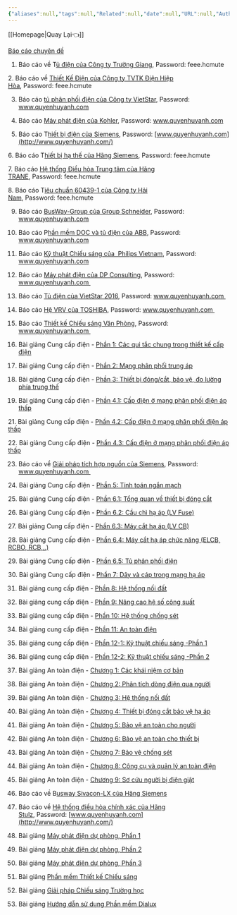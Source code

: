 ```yaml
---
{"aliases":null,"tags":null,"Related":null,"date":null,"URL":null,"Author":null,"dg-publish":true,"image":"https://images.unsplash.com/photo-1555089548-88459e991a93?crop=entropy&cs=tinysrgb&fit=max&fm=jpg&ixid=M3wzNjAwOTd8MHwxfHNlYXJjaHwxMXx8Zmxvd2VyfGVufDB8MHx8fDE3MDQ4ODI0NTh8MA&ixlib=rb-4.0.3&q=80&w=1080","permalink":"/Electric Engineer/Các bảng tính/Báo cáo chuyên đề/","dgPassFrontmatter":true,"noteIcon":"2","created":"2024-01-19T05:28:13.180+07:00","updated":"2024-01-10T17:27:41.000+07:00"}
---
```



[[Homepage\|Quay Lại👈]]

[Báo cáo chuyên đề](https://www.quyenhuyanh.com/b%C3%A1o-c%C3%A1o-chuy%C3%AAn-%C4%91%E1%BB%81)

1. Báo cáo về T[ủ điện của Công ty Trường Giang](http://tinyurl.com/mt265go), Password: feee.hcmute
    

2. Báo cáo về [Thiết Kế Điện của Công ty TVTK Điện Hiệp Hòa](http://tinyurl.com/mgpbcnr), Password: feee.hcmute

3. Báo cáo [tủ phân phối điện của Công ty VietStar](http://www.mediafire.com/file/vo0hajr1fzhb7pv/BaoCao_TuDien_VietStar_2016.rar), Password: www.quyenhuyanh.com

4. Báo cáo [Máy phát điện của Kohler](http://www.mediafire.com/file/k7jbkldlcimyxx2/BaoCao_MFD_Kohler_2016.rar), Password: www.quyenhuyanh.com

5. Báo cáo T[hiết bị điện của Siemens](http://www.mediafire.com/file/3k0hab5hf013jhf/TaiLieu_KyThuat_Siemens_2016.rar), Password: [www.quyenhuyanh.com](http://www.quyenhuyanh.com/)

6. Báo cáo T[hiết bị hạ thế của Hãng Siemens](http://tinyurl.com/lfmckrj), Password: feee.hcmute

7. Báo cáo [Hệ thống Điều hòa Trung tâm của Hãng TRANE](http://tinyurl.com/ldmveob), Password: feee.hcmute

8. Báo cáo T[iêu chuẩn 60439-1 của Công ty Hải Nam](http://tinyurl.com/lthovew), Password: feee.hcmute

9. Báo cáo [BusWay-Group của Group Schneider](http://www.mediafire.com/download/bx3cw9twnoo88x0/Busway_Schneider.rar), Password: www.quyenhuyanh.com

10. Báo cáo P[hần mềm DOC và tủ điện của ABB](http://www.mediafire.com/download/uv4jd1ayhaaypdx/TaiLieu_HuanLuyen_ABB.rar), Password: www.quyenhuyanh.com

11. Báo cáo [Kỹ thuật Chiếu sáng của  Philips Vietnam](http://www.mediafire.com/file/965qqyyiocxb85t/TaiLieu_ChieuSang_Philips_12_2016_SPKT.rar), Password: www.quyenhuyanh.com

12. Báo cáo [Máy phát điện của DP Consulting](http://www.mediafire.com/file/3t9ma7s8277e60d/TaiLieu_Cty_DP+Consulting_12_2016_SPKT.r), Password: www.quyenhuyanh.com 

13. Báo cáo [Tủ điện của VietStar 2016](http://www.mediafire.com/file/eqc2fyoh28wllz0/LV+Switchboards-VietStar-2016.rar), Password: www.quyenhuyanh.com 

14. Báo cáo [Hệ VRV của TOSHIBA](http://www.mediafire.com/file/9gjn29jlttqqs97/VRV_TOSHIBA.rar/file), Password: www.quyenhuyanh.com 

16. Báo cáo [Thiết kế Chiếu sáng Văn Phòng](https://www.mediafire.com/file/in2awv8egtn060u/HuongDan_TKCS_cho_VanPhong.rar/file), Password: www.quyenhuyanh.com 

17. Bài giảng Cung cấp điện - [Phần 1: Các qui tắc chung trong thiết kế cấp điện](https://www.mediafire.com/file/wtsn5wkdw901bgx/GT_P1_CCD_OverralRules_V_E.pdf/file)

18. Bài giảng Cung cấp điện - [Phần 2: Mạng phân phối trung áp](https://www.mediafire.com/file/dnb9v9bqv9yqv47/GT_P2_CCD_MV_Distribution_Network_E.pdf/file)

19. Bài giảng Cung cấp điện - [Phần 3: Thiết bị đóng/cắt, bảo vệ, đo lường phía trung thế](https://www.youtube.com/watch?v=-hojpiBdVVo)

20. Bài giảng Cung cấp điện - [Phần 4.1: Cấp điện ở mạng phân phối điện áp thấp](https://www.youtube.com/watch?v=lBqx2L4cZvE)

21. Bài giảng Cung cấp điện - [Phần 4.2: Cấp điện ở mạng phân phối điện áp thấp](https://www.youtube.com/watch?v=Kpfuw045f6Q)

22. Bài giảng Cung cấp điện - [Phần 4.3: Cấp điện ở mạng phân phối điện áp thấp](https://www.youtube.com/watch?v=RgrUDO5zDlU)

23. Báo cáo về [Giải pháp tích hợp nguồn của Siemens](https://www.mediafire.com/file/xzqvifs8iqt19q5/Totally__Integrated_Power_-_SPKT.rar/file), Password: www.quyenhuyanh.com 

24. Bài giảng Cung cấp điện - [Phần 5: Tính toán ngắn mạch](https://www.mediafire.com/file/y0h4kt4rg590wts/GT_P5_CCD_ShotCircuitCalcultion_V.pdf/file)

25. Bài giảng Cung cấp điện - [Phần 6.1: Tổng quan về thiết bị đóng cắt](https://www.mediafire.com/file/vudii4h3etnqw4u/GT_P6_1_CCD_Overview_Switchgear_V_E.pdf/file)

26. Bài giảng Cung cấp điện - [Phần 6.2: Cầu chì hạ áp (LV Fuse)](https://www.mediafire.com/file/0qp6w2hfai3jfpb/GT_P6_2_CCD_LV_Fuse_V_E.pdf/file)

27. Bài giảng Cung cấp điện - [Phần 6.3: Máy cắt hạ áp (LV CB)](https://www.mediafire.com/file/eyxxfokpbc0bne8/GT_P6_3_CCD_LV_CB_V_E.pdf/file)

28. Bài giảng Cung cấp điện - [Phần 6.4: Máy cắt hạ áp chức năng (ELCB, RCBO, RCB,..)](https://www.mediafire.com/file/gsehc0pnmjvk5a1/GT_P6_4_CCD_Functional_CB_V_E.pdf/file)

29. Bài giảng Cung cấp điện - [Phần 6.5: Tủ phân phối điện](https://www.mediafire.com/file/djz3ldmlelcm2j6/GT_P6_5_CCD_LV_DistributionBoard_V_E.pdf/file)

30. Bài giảng Cung cấp điện - [Phần 7: Dây và cáp trong mạng hạ áp](https://www.mediafire.com/file/0pqqpnxseus29a1/GT_P7_CCD_Cable_V.pdf/file)

31. Bài giảng cung cấp điện - [Phần 8: Hệ thống nối đất](https://www.mediafire.com/file/0ziimi3oi6tdhrl/GT_P8_CCD_GroudingSysytem_V.pdf/file)

32. Bài giảng cung cấp điện - [Phần 9: Nâng cao hệ số công suất](https://www.mediafire.com/file/bxonjk834ubtjrt/GT_P9_CCD_PowerFactorCorrection_V.pdf/file)

33. Bài giảng cung cấp điện - [Phần 10: Hệ thống chống sét](https://www.mediafire.com/file/zyv6i23i2jkermr/GT_P10_CCD_LightningProtectionSystem_V.pdf/file)

34. Bài giảng cung cấp điện - [Phần 11: An toàn điện](https://www.mediafire.com/file/zyv6i23i2jkermr/GT_P10_CCD_LightningProtectionSystem_V.pdf/filehttps://www.mediafire.com/file/tfz0y1scmhb8nu9/GT_P11_CCD_ElectricalSafety_V.pdf/file)

35. Bài giảng cung cấp điện - [Phần 12-1: Kỹ thuật chiếu sáng -Phần 1](https://www.mediafire.com/file/3ru0p0t7tzvowbd/GT_P12_1_KyThhuatChieusang_Phan1.pdf/file)

36. Bài giảng cung cấp điện - [Phần 12-2: Kỹ thuật chiếu sáng -Phần 2](https://www.mediafire.com/file/y7zdje40w5yaxs9/GT_P12_2_KyThhuatChieusang_Phan2.pdf/file)

37. Bài giảng An toàn điện - [Chương 1: Các khái niệm cơ bản](https://www.mediafire.com/file/dx63omz10z6bf9x/QHA_ATD_Chuong_1.pdf/file)

38. Bài giảng An toàn điện - [Chương 2: Phân tích dòng điện qua người](https://www.mediafire.com/file/bb38kzfl8bx8iw4/QHA_ATD_Chuong_2.pdf/file)

39. Bài giảng An toàn điện - [Chương 3: Hệ thống nối đất](https://www.mediafire.com/file/d955po98outpss6/QHA_ATD_Chuong_3.pdf/file)

40. Bài giảng An toàn điện - [Chương 4: Thiết bị đóng cắt bảo vệ hạ áp](https://www.mediafire.com/file/8zw8xurjee8rk8d/QHA_ATD_Chuong_4.pdf/file)

41. Bài giảng An toàn điện - [Chương 5: Bảo vệ an toàn cho người](https://www.mediafire.com/file/hhu2a1x21urr3vt/QHA_ATD_Chuong_5.pdf/file)

42. Bài giảng An toàn điện - [Chương 6: Bảo vệ an toàn cho thiết bị](https://www.mediafire.com/file/3rpkwx6p7oxe2wi/QHA_ATD_Chuong_6.pdf/file)

43. Bài giảng An toàn điện - [Chương 7: Bảo vệ chống sét](https://www.mediafire.com/file/q76x39gecepp6qz/QHA_ATD_Chuong_7.pdf/file)

44. Bài giảng An toàn điện - [Chương 8: Công cụ và quản lý an toàn điện](https://www.mediafire.com/file/ek74c2xalmingfj/QHA_ATD_Chuong_8.pdf/file)

45. Bài giảng An toàn điện - [Chương 9: Sơ cứu người bị điện giật](https://www.mediafire.com/file/60khk4ee2zgilmt/QHA_ATD_Chuong_9.pdf/file)

46. Báo cáo về B[usway Sivacon-LX của Hãng Siemens](https://www.mediafire.com/file/ewoll37uxipd0u5/Sivacon-LX.pdf/file)

47. Báo cáo về [Hệ thống điều hòa chính xác của Hãng Stulz](https://www.mediafire.com/file/xnrh75bxjz7hlbb/STULZ_-_CRAC_Engineering_System_Design.rar/file), Password: [www.quyenhuyanh.com](http://www.quyenhuyanh.com/)

48. Bài giảng [Máy phát điện dự phòng, Phần 1](https://www.mediafire.com/file/nlc3z1dvh25njtl/MPD_P1_2022.pdf/file)

49. Bài giảng [Máy phát điện dự phòng, Phần 2](https://www.mediafire.com/file/72r4scjult1kj52/MPD_P2_2022.pdf/file)

50. Bài giảng [Máy phát điện dự phòng, Phần 3](https://www.mediafire.com/file/op3fi22qo9o0o8g/MPD_P3_2022.pdf/file)

51. Bài giảng [Phần mềm Thiết kế Chiếu sáng](https://www.mediafire.com/file/2p5p5pbfn9mnrkd/PhanMem_ThietKe_ChieuSang.pdf/file)

52. Bài giảng [Giải pháp Chiếu sáng Trường học](https://www.mediafire.com/file/r4flci82q3g91mf/GiaiPhap_ChieuSang_TruongHoc.pdf/file)

53. Bài giảng [Hướng dẫn sử dụng Phần mềm Dialux](https://www.mediafire.com/file/f84xzfs3eoszj3l/PhanMem_Dialux.pdf/file)